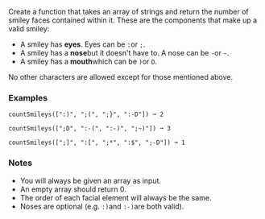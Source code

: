 Create a function that takes an array of strings and return the number of smiley faces contained within it. These are the components that make up a valid smiley:

*   A smiley has **eyes**. Eyes can be `:`or `;`.
*   A smiley has a **nose**but it doesn't have to. A nose can be `-`or `~`.
*   A smiley has a **mouth**which can be `)`or `D`.

No other characters are allowed except for those mentioned above.


### Examples ###
    countSmileys([":)", ";(", ";}", ":-D"]) ➞ 2

    countSmileys([";D", ":-(", ":-)", ";~)"]) ➞ 3

    countSmileys([";]", ":[", ";*", ":$", ";-D"]) ➞ 1


### Notes ###
*   You will always be given an array as input.
*   An empty array should return 0.
*   The order of each facial element will always be the same.
*   Noses are optional (e.g. `:)`and `:-)`are both valid).